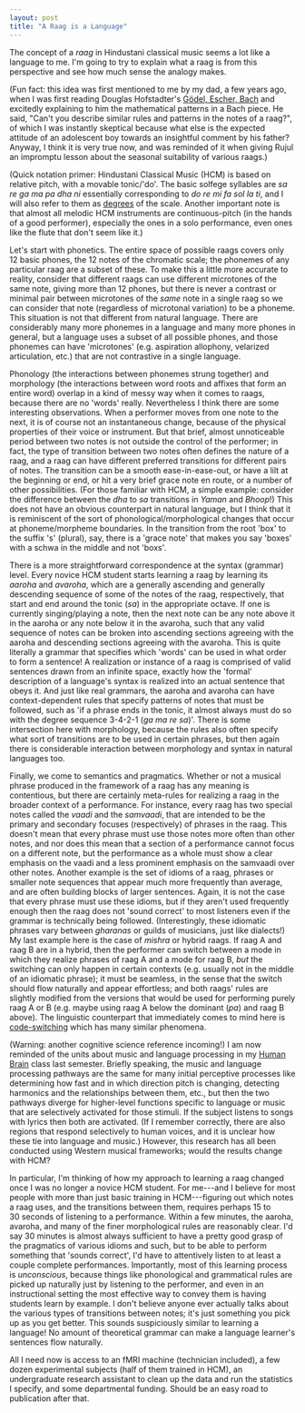 ```yaml
---
layout: post
title: "A Raag is a Language"
---
```


The concept of a _raag_ in Hindustani classical music seems a lot like a
language to me. I'm going to try to explain what a raag is from this perspective
and see how much sense the analogy makes.

(Fun fact: this idea was first mentioned to me by my dad, a few years ago, when
I was first reading Douglas Hofstadter's [Gödel, Escher, Bach][1] and excitedly
explaining to him the mathematical patterns in a Bach piece. He said, "Can't you
describe similar rules and patterns in the notes of a raag?", of which I was
instantly skeptical because what else is the expected attitude of an adolescent
boy towards an insightful comment by his father? Anyway, I think it is very true
now, and was reminded of it when giving Rujul an impromptu lesson about the
seasonal suitability of various raags.)

(Quick notation primer: Hindustani Classical Music (HCM) is based on relative
pitch, with a movable tonic/'do'. The basic solfege syllables are _sa re ga ma
pa dha ni_ essentially corresponding to _do re mi fa sol la ti_, and I will also
refer to them as [degrees][2] of the scale. Another important note is that
almost all melodic HCM instruments are continuous-pitch (in the hands of a good
performer), especially the ones in a solo performance, even ones like the flute
that don't seem like it.)

Let's start with phonetics. The entire space of possible raags covers only
12&nbsp;basic phones, the 12&nbsp;notes of the chromatic scale; the phonemes of
any particular raag are a subset of these. To make this a little more accurate
to reality, consider that different raags can use different microtones of the
same note, giving more than 12&nbsp;phones, but there is never a contrast or
minimal pair between microtones of the _same_ note in a single raag so we can
consider that note (regardless of microtonal variation) to be a phoneme. This
situation is not that different from natural language. There are considerably
many more phonemes in a language and many more phones in general, but a language
uses a subset of all possible phones, and those phonemes can have 'microtones'
(e.g. aspiration allophony, velarized articulation, etc.) that are not
contrastive in a single language.

Phonology (the interactions between phonemes strung together) and morphology
(the interactions between word roots and affixes that form an entire word)
overlap in a kind of messy way when it comes to raags, because there are no
'words' really. Nevertheless I think there are some interesting observations.
When a performer moves from one note to the next, it is of course not an
instantaneous change, because of the physical properties of their voice or
instrument. But that brief, almost unnoticeable period between two notes is not
outside the control of the performer; in fact, the type of transition between
two notes often defines the nature of a raag, and a raag can have different
preferred transitions for different pairs of notes. The transition can be a
smooth ease-in-ease-out, or have a lilt at the beginning or end, or hit a very
brief grace note en route, or a number of other possibilities. (For those
familiar with HCM, a simple example: consider the difference between the
_dha_ to _sa_ transitions in _Yaman_ and _Bhoop_!) This does not have an
obvious counterpart in natural language, but I think that it is reminiscent of
the sort of phonological/morphological changes that occur at phoneme/morpheme
boundaries. In the transition from the root 'box' to the suffix 's' (plural),
say, there is a 'grace note' that makes you say 'boxes' with a schwa in the
middle and not 'boxs'.

There is a more straightforward correspondence at the syntax (grammar) level.
Every novice HCM student starts learning a raag by learning its _aaroha_ and
_avaroha_, which are a generally ascending and generally descending sequence of
some of the notes of the raag, respectively, that start and end around the tonic
(_sa_) in the appropriate octave. If one is currently singing/playing a note,
then the next note can be any note above it in the aaroha or any note below it
in the avaroha, such that any valid sequence of notes can be broken into
ascending sections agreeing with the aaroha and descending sections agreeing
with the avaroha. This is quite literally a grammar that specifies which 'words'
can be used in what order to form a sentence! A realization or instance of a
raag is comprised of valid sentences drawn from an infinite space, exactly how
the 'formal' description of a language's syntax is realized into an actual
sentence that obeys it. And just like real grammars, the aaroha and avaroha can
have context-dependent rules that specify patterns of notes that must be
followed, such as 'if a phrase ends in the tonic, it almost always must do so
with the degree sequence 3-4-2-1 (_ga ma re sa_)'. There is some intersection
here with morphology, because the rules also often specify what sort of
transitions are to be used in certain phrases, but then again there is
considerable interaction between morphology and syntax in natural languages too.

Finally, we come to semantics and pragmatics. Whether or not a musical phrase
produced in the framework of a raag has any meaning is contentious, but there
are certainly meta-rules for realizing a raag in the broader context of a
performance. For instance, every raag has two special notes called the _vaadi_
and the _samvaadi_, that are intended to be the primary and secondary focuses
(respectively) of phrases in the raag. This doesn't mean that every phrase must
use those notes more often than other notes, and nor does this mean that a
section of a performance cannot focus on a different note, but the performance
as a whole must show a clear emphasis on the vaadi and a less prominent emphasis
on the samvaadi over other notes. Another example is the set of idioms of a
raag, phrases or smaller note sequences that appear much more frequently than
average, and are often building blocks of larger sentences. Again, it is not the
case that every phrase must use these idioms, but if they aren't used frequently
enough then the raag does not 'sound correct' to most listeners even if the
grammar is technically being followed. (Interestingly, these idiomatic phrases
vary between _gharanas_ or guilds of musicians, just like dialects!) My last
example here is the case of _mishra_ or hybrid raags. If raag&nbsp;A and
raag&nbsp;B are in a hybrid, then the performer can switch between a mode in
which they realize phrases of raag A and a mode for raag B, _but_ the switching
can only happen in certain contexts (e.g. usually not in the middle of an
idiomatic phrase); it must be seamless, in the sense that the switch should flow
naturally and appear effortless; and both raags' rules are slightly modified
from the versions that would be used for performing purely raag&nbsp;A or B
(e.g. maybe using raag&nbsp;A below the dominant (_pa_) and raag&nbsp;B above).
The linguistic counterpart that immediately comes to mind here is
[code-switching][3] which has many similar phenomena.

(Warning: another cognitive science reference incoming!) I am now reminded of
the units about music and language processing in my [Human Brain][4] class last
semester. Briefly speaking, the music and language processing pathways are the
same for many initial perceptive processes like determining how fast and in
which direction pitch is changing, detecting harmonics and the relationships
between them, etc., but then the two pathways diverge for higher-level functions
specific to language or music that are selectively activated for those stimuli.
If the subject listens to songs with lyrics then both are activated. (If I
remember correctly, there are also regions that respond selectively to human
voices, and it is unclear how these tie into language and music.) However, this
research has all been conducted using Western musical frameworks; would the
results change with HCM?

In particular, I'm thinking of how my approach to learning a raag changed once I
was no longer a novice HCM student. For me---and I believe for most people with
more than just basic training in HCM---figuring out which notes a raag uses, and
the transitions between them, requires perhaps 15 to 30&nbsp;seconds of
listening to a performance. Within a few minutes, the aaroha, avaroha, and many
of the finer morphological rules are reasonably clear. I'd say 30&nbsp;minutes
is almost always sufficient to have a pretty good grasp of the pragmatics of
various idioms and such, but to be able to perform something that 'sounds
correct', I'd have to attentively listen to at least a couple complete
performances. Importantly, most of this learning process is _unconscious_,
because things like phonological and grammatical rules are picked up naturally
just by listening to the performer, and even in an instructional setting the
most effective way to convey them is having students learn by example. I don't
believe anyone ever actually talks about the various types of transitions
between notes; it's just something you pick up as you get better. This sounds
suspiciously similar to learning a language! No amount of theoretical grammar
can make a language learner's sentences flow naturally.

All I need now is access to an fMRI machine (technician included), a few dozen
experimental subjects (half of them trained in HCM), an undergraduate research
assistant to clean up the data and run the statistics I specify, and some
departmental funding. Should be an easy road to publication after that.



  [1]: https://en.wikipedia.org/wiki/G%C3%B6del%2C_Escher%2C_Bach
  [2]: https://en.wikipedia.org/wiki/Degree_%28music%29
  [3]: https://en.wikipedia.org/wiki/Code-switching
  [4]: http://student.mit.edu/catalog/m9a.html#9.13
